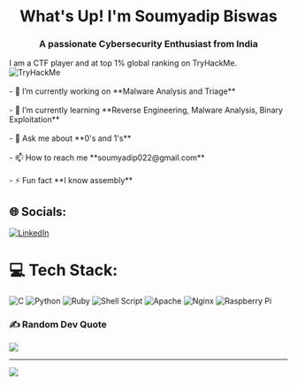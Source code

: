 <h1 align="center">What's Up! I'm Soumyadip Biswas</h1>
<h3 align="center">A passionate Cybersecurity Enthusiast from India</h3>
I am a CTF player and at top 1% global ranking on TryHackMe.<img src="https://tryhackme-badges.s3.amazonaws.com/SamSepiol.png" alt="TryHackMe">
<br><br>- 🔭 I’m currently working on **Malware Analysis and Triage**
<br><br>- 🌱 I’m currently learning **Reverse Engineering, Malware Analysis, Binary Exploitation** 
<br><br>- 💬 Ask me about **0's and 1's**
<br><br>- 📫 How to reach me **soumyadip022@gmail.com**
<br><br>- ⚡ Fun fact **I know assembly**


## 🌐 Socials:
[![LinkedIn](https://img.shields.io/badge/LinkedIn-%230077B5.svg?logo=linkedin&logoColor=white)](https://linkedin.com/in/biswas0xb) 

# 💻 Tech Stack:
![C](https://img.shields.io/badge/c-%2300599C.svg?style=for-the-badge&logo=c&logoColor=white) ![Python](https://img.shields.io/badge/python-3670A0?style=for-the-badge&logo=python&logoColor=ffdd54) ![Ruby](https://img.shields.io/badge/ruby-%23CC342D.svg?style=for-the-badge&logo=ruby&logoColor=white) ![Shell Script](https://img.shields.io/badge/shell_script-%23121011.svg?style=for-the-badge&logo=gnu-bash&logoColor=white) ![Apache](https://img.shields.io/badge/apache-%23D42029.svg?style=for-the-badge&logo=apache&logoColor=white) ![Nginx](https://img.shields.io/badge/nginx-%23009639.svg?style=for-the-badge&logo=nginx&logoColor=white) ![Raspberry Pi](https://img.shields.io/badge/-RaspberryPi-C51A4A?style=for-the-badge&logo=Raspberry-Pi)


### ✍️ Random Dev Quote
![](https://quotes-github-readme.vercel.app/api?type=horizontal&theme=radical)

---
[![](https://visitcount.itsvg.in/api?id=MrB1sw4s&icon=0&color=0)](https://visitcount.itsvg.in)

